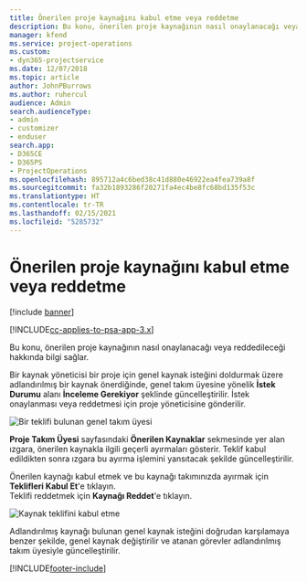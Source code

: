 ```yaml
---
title: Önerilen proje kaynağını kabul etme veya reddetme
description: Bu konu, önerilen proje kaynağının nasıl onaylanacağı veya reddedileceği hakkında bilgi sağlar.
manager: kfend
ms.service: project-operations
ms.custom:
- dyn365-projectservice
ms.date: 12/07/2018
ms.topic: article
author: JohnPBurrows
ms.author: ruhercul
audience: Admin
search.audienceType:
- admin
- customizer
- enduser
search.app:
- D365CE
- D365PS
- ProjectOperations
ms.openlocfilehash: 895712a4c6bed38c41d880e46922ea4fea739a8f
ms.sourcegitcommit: fa32b1893286f20271fa4ec4be8fc68bd135f53c
ms.translationtype: HT
ms.contentlocale: tr-TR
ms.lasthandoff: 02/15/2021
ms.locfileid: "5285732"
---
```

# <a name="accept-or-reject-a-proposed-project-resource"></a>Önerilen proje kaynağını kabul etme veya reddetme

[!include [banner](../includes/psa-now-project-operations.md)]

[!INCLUDE[cc-applies-to-psa-app-3.x](../includes/cc-applies-to-psa-app-3x.md)]

Bu konu, önerilen proje kaynağının nasıl onaylanacağı veya reddedileceği hakkında bilgi sağlar.

Bir kaynak yöneticisi bir proje için genel kaynak isteğini doldurmak üzere adlandırılmış bir kaynak önerdiğinde, genel takım üyesine yönelik **İstek Durumu** alanı **İnceleme Gerekiyor** şeklinde güncelleştirilir. İstek onaylanması veya reddetmesi için proje yöneticisine gönderilir.

![Bir teklifi bulunan genel takım üyesi](media/RM-how-to-19.png)

**Proje Takım Üyesi** sayfasındaki **Önerilen Kaynaklar** sekmesinde yer alan ızgara, önerilen kaynakla ilgili geçerli ayırmaları gösterir. Teklif kabul edildikten sonra ızgara bu ayırma işlemini yansıtacak şekilde güncelleştirilir. 

Önerilen kaynağı kabul etmek ve bu kaynağı takımınızda ayırmak için **Teklifleri Kabul Et**'e tıklayın.  
Teklifi reddetmek için **Kaynağı Reddet**'e tıklayın.

![Kaynak teklifini kabul etme](media/RM-how-to-20.png) 

Adlandırılmış kaynağı bulunan genel kaynak isteğini doğrudan karşılamaya benzer şekilde, genel kaynak değiştirilir ve atanan görevler adlandırılmış takım üyesiyle güncelleştirilir.


[!INCLUDE[footer-include](../includes/footer-banner.md)]